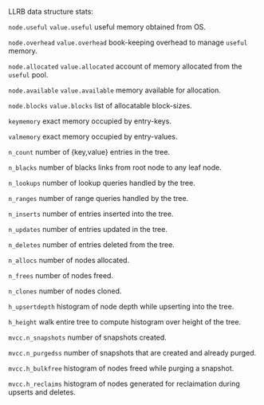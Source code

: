LLRB data structure stats:

`node.useful`
`value.useful`
    useful memory obtained from OS.

`node.overhead`
`value.overhead`
    book-keeping overhead to manage `useful` memory.

`node.allocated`
`value.allocated`
    account of memory allocated from the `useful` pool.

`node.available`
`value.available`
    memory available for allocation.

`node.blocks`
`value.blocks`
    list of allocatable block-sizes.

`keymemory`
    exact memory occupied by entry-keys.

`valmemory`
    exact memory occupied by entry-values.

`n_count`
    number of {key,value} entries in the tree.

`n_blacks`
    number of blacks links from root node to any leaf node.

`n_lookups`
    number of lookup queries handled by the tree.

`n_ranges`
    number of range queries handled by the tree.

`n_inserts`
    number of entries inserted into the tree.

`n_updates`
    number of entries updated in the tree.

`n_deletes`
    number of entries deleted from the tree.

`n_allocs`
    number of nodes allocated.

`n_frees`
    number of nodes freed.

`n_clones`
    number of nodes cloned.

`h_upsertdepth`
    histogram of node depth while upserting into the tree.

`h_height`
    walk entire tree to compute histogram over height of the tree.

`mvcc.n_snapshots`
    number of snapshots created.

`mvcc.n_purgedss`
    number of snapshots that are created and already purged.

`mvcc.h_bulkfree`
    histogram of nodes freed while purging a snapshot.

`mvcc.h_reclaims`
    histogram of nodes generated for reclaimation during upserts and deletes.
